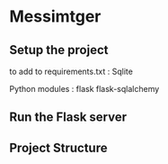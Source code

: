 # Messimtger


## Setup the project

to add to requirements.txt :
Sqlite

Python modules :
flask
flask-sqlalchemy

## Run the Flask server

## Project Structure